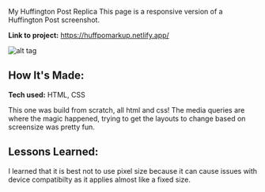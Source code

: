 My Huffington Post Replica
This page is a responsive version of a Huffington Post screenshot.

**Link to project:** https://huffpomarkup.netlify.app/

![alt tag](https://i.imgur.com/eu3Kv8I.png)

## How It's Made:

**Tech used:** HTML, CSS

This one was build from scratch, all html and css! The media queries are where the magic happened, trying to get the layouts to change based on screensize was pretty fun.


## Lessons Learned:

I learned that it is best not to use pixel size because it can cause issues with device compatibilty as it applies almost  like a fixed size.

